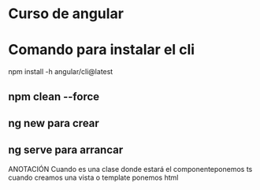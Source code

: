 # Curso de angular
# Comando para instalar el cli
npm install -h angular/cli@latest

## npm clean --force

## ng new para crear

## ng serve para arrancar

ANOTACIÓN
Cuando es una clase donde estará el componenteponemos ts
cuando creamos una  vista o template ponemos html